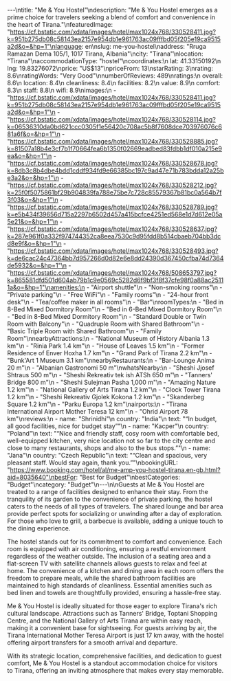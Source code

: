 ---\ntitle: "Me & You Hostel"\ndescription: "Me & You Hostel emerges as a prime choice for travelers seeking a blend of comfort and convenience in the heart of Tirana."\nfeaturedImage: "https://cf.bstatic.com/xdata/images/hotel/max1024x768/330528411.jpg?k=951b275db08c58143ea2157e954db1e961763ac09fffbd05f205e19ca9515a2d&o=&hp=1"\nlanguage: en\nslug: me-you-hostel\naddress: "Rruga Ramazan Dema 105/1, 1017 Tirana, Albania"\ncity: "Tirana"\nlocation: "Tirana"\naccommodationType: "hostel"\ncoordinates:\n  lat: 41.33150192\n  lng: 19.83276072\nprice: "US$13"\npriceFrom: 13\nstarRating: 3\nrating: 8.6\nratingWords: "Very Good"\nnumberOfReviews: 489\nratings:\n  overall: 8.6\n  location: 8.4\n  cleanliness: 8.4\n  facilities: 8.2\n  value: 8.9\n  comfort: 8.3\n  staff: 8.8\n  wifi: 8.9\nimages:\n  - "https://cf.bstatic.com/xdata/images/hotel/max1024x768/330528411.jpg?k=951b275db08c58143ea2157e954db1e961763ac09fffbd05f205e19ca9515a2d&o=&hp=1"\n  - "https://cf.bstatic.com/xdata/images/hotel/max1024x768/330528114.jpg?k=06536310da0bd621ccc0305f1e56420c708ac5b8f7608dce703976076c681a6f&o=&hp=1"\n  - "https://cf.bstatic.com/xdata/images/hotel/max1024x768/330528885.jpg?k=81507a18b4e3cf7b1f70664fea6b1350f02669eadbed83fdbb1df010a215e9ea&o=&hp=1"\n  - "https://cf.bstatic.com/xdata/images/hotel/max1024x768/330528678.jpg?k=8db3c8b4dbe4bdd1cddf934fd9e66385bc197c9ad47e71b783bdda12a25be3a2&o=&hp=1"\n  - "https://cf.bstatic.com/xdata/images/hotel/max1024x768/330528212.jpg?k=25f0f5075861bf29b904839fa788e75be7c728c85579367b81bc0a564b7f3f03&o=&hp=1"\n  - "https://cf.bstatic.com/xdata/images/hotel/max1024x768/330528789.jpg?k=e5b434f39656d715a2297b6502d457a415bcfce4251ed568e1d7d612e05a5e21&o=&hp=1"\n  - "https://cf.bstatic.com/xdata/images/hotel/max1024x768/330528637.jpg?k=287e961f0a332f974744352ca8eea7530c9d95fdd8b514cbaeb704bb3dcd8e9f&o=&hp=1"\n  - "https://cf.bstatic.com/xdata/images/hotel/max1024x768/330528493.jpg?k=de6cac24c47364bb7d957266d0d82e6e8dd24390d367450cfba74d7364de5932&o=&hp=1"\n  - "https://cf.bstatic.com/xdata/images/hotel/max1024x768/508653797.jpg?k=865581dfd501d604ab79b1c9e0569c5282d6f9bf3f8f37cfe98f0a88ac25111a&o=&hp=1"\namenities:\n  - "Airport shuttle"\n  - "Non-smoking rooms"\n  - "Private parking"\n  - "Free WiFi"\n  - "Family rooms"\n  - "24-hour front desk"\n  - "Tea/coffee maker in all rooms"\n  - "Bar"\nroomTypes:\n  - "Bed in 8-Bed Mixed Dormitory Room"\n  - "Bed in 6-Bed Mixed Dormitory Room"\n  - "Bed in 8-Bed Mixed Dormitory Room"\n  - "Standard Double or Twin Room with Balcony"\n  - "Quadruple Room with Shared Bathroom"\n  - "Basic Triple Room with Shared Bathroom"\n  - "Family Room"\nnearbyAttractions:\n  - "National Museum of History Albania 1.3 km"\n  - "Rinia Park 1.4 km"\n  - "House of Leaves 1.5 km"\n  - "Former Residence of Enver Hoxha 1.7 km"\n  - "Grand Park of Tirana 2.2 km"\n  - "Bunk'Art 1 Museum 3.1 km"\nnearbyRestaurants:\n  - "Bar-Lounge Anima 20 m"\n  - "Albanian Gastronomi 50 m"\nwhatsNearby:\n  - "Sheshi Jjosef Shtraus 500 m"\n  - "Sheshi Rekreativ tek ish ATSh 650 m"\n  - "Tanners' Bridge 800 m"\n  - "Sheshi Sulejman Pasha 1,000 m"\n  - "Amazing Nature 1.2 km"\n  - "National Gallery of Arts Tirana 1.2 km"\n  - "Clock Tower Tirana 1.2 km"\n  - "Sheshi Rekreativ Gjolek Kokona 1.2 km"\n  - "Skanderbeg Square 1.2 km"\n  - "Parku Europa 1.2 km"\nairports:\n  - "Tirana International Airport Mother Teresa 12 km"\n  - "Ohrid Airport 78 km"\nreviews:\n  - name: "Shrinidhi"\n    country: "India"\n    text: "“In budget, all good facilities, nice for budget stay”"\n  - name: "Kacper"\n    country: "Poland"\n    text: "“Nice and friendly staff, cosy room with comfortable bed, well-equipped kitchen, very nice location not so far to the city centre and close to many restaurants, shops and also to the bus stops.”"\n  - name: "Jana"\n    country: "Czech Republic"\n    text: "“Clean and spacious, very pleasant staff. Would stay again, thank you.”"\nbookingURL: "https://www.booking.com/hotel/al/me-amp-you-hostel-tirana.en-gb.html?aid=8035640"\nbestFor: "Best for Budget"\nbestCategories: "Budget"\ncategory: "Budget"\n---\n\nGuests at Me & You Hostel are treated to a range of facilities designed to enhance their stay. From the tranquility of its garden to the convenience of private parking, the hostel caters to the needs of all types of travelers. The shared lounge and bar area provide perfect spots for socializing or unwinding after a day of exploration. For those who love to grill, a barbecue is available, adding a unique touch to the dining experience.

The hostel stands out for its commitment to comfort and convenience. Each room is equipped with air conditioning, ensuring a restful environment regardless of the weather outside. The inclusion of a seating area and a flat-screen TV with satellite channels allows guests to relax and feel at home. The convenience of a kitchen and dining area in each room offers the freedom to prepare meals, while the shared bathroom facilities are maintained to high standards of cleanliness. Essential amenities such as bed linen and towels are thoughtfully provided, ensuring a hassle-free stay.

Me & You Hostel is ideally situated for those eager to explore Tirana's rich cultural landscape. Attractions such as Tanners' Bridge, Toptani Shopping Centre, and the National Gallery of Arts Tirana are within easy reach, making it a convenient base for sightseeing. For guests arriving by air, the Tirana International Mother Teresa Airport is just 17 km away, with the hostel offering airport transfers for a smooth arrival and departure.

With its strategic location, comprehensive facilities, and dedication to guest comfort, Me & You Hostel is a standout accommodation choice for visitors to Tirana, offering an inviting atmosphere that makes every stay memorable.